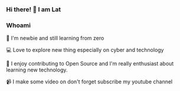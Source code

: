 ### Hi there! 👋 I am Lat

###  Whoami

🎈 I'm newbie and still learning from zero

💻 Love to explore new thing especially on cyber and technology

🐳 I enjoy contributing to Open Source and I'm really enthusiast about learning new technology.

📹 I make some video on don't forget subscribe my youtube channel 

